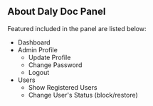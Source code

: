 
## About Daly Doc Panel

Featured included in the panel are listed below: 

- Dashboard
- Admin Profile
  - Update Profile
  - Change Password
  - Logout
- Users
  - Show Registered Users
  - Change User's Status (block/restore)


